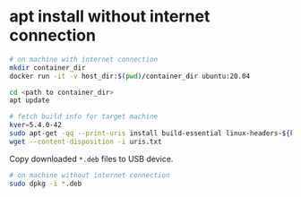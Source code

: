 # apt install without internet connection

```bash
# on machine with internet connection
mkdir container_dir
docker run -it -v host_dir:$(pwd)/container_dir ubuntu:20.04

cd <path to container_dir>
apt update

# fetch build info for target machine
kver=5.4.0-42
sudo apt-get -qq --print-uris install build-essential linux-headers-${kver} | cut -d\' -f 2 > uris.txt
wget --content-disposition -i uris.txt
```

Copy downloaded `*.deb` files to USB device.


```bash
# on machine without internet connection
sudo dpkg -i *.deb
```
